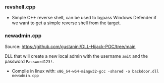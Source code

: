 ### revshell.cpp
- Simple C++ reverse shell, can be used to bypass Windows Defender if we want to get a simple reverse shell from the target.

### newadmin.cpp
Source: https://github.com/gustanini/DLL-Hijack-POC/tree/main 

DLL that will create a new local admin with the username `amit` and the password `Password123!`. 
- Compile in linux with: `x86_64-w64-mingw32-gcc -shared -o backdoor.dll newadmin.cpp` 
